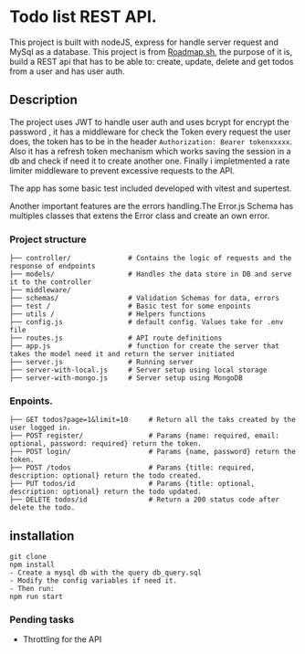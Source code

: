 # Todo list REST API.
This project is built with nodeJS, express for handle server request and MySql as a database. This project is from [Roadmap.sh](https://roadmap.sh/projects/todo-list-api),
the purpose of it is, build a REST api that has to be able to: create, update, delete and get todos from a user and has user auth.

## Description
The project uses JWT to handle user auth and uses bcrypt for encrypt the password , it has a middleware for check the Token every request the user does, the token has to be
in the header ```Authorization: Bearer tokenxxxxx```. Also it has a refresh token mechanism which works saving the session in a db and check if need it to create another one. Finally i impletmented a rate limiter middleware to prevent excessive requests to the API.

The app has some basic test included developed with vitest and supertest.

Another important features are the errors handling.The Error.js Schema has multiples classes that extens the Error class and create an own error. 

### Project structure
```
├── controller/              # Contains the logic of requests and the response of endpoints
├── models/                  # Handles the data store in DB and serve it to the controller
├── middleware/               
├── schemas/                 # Validation Schemas for data, errors 
├── test /                   # Basic test for some enpoints
├── utils /                  # Helpers functions
├── config.js                # default config. Values take for .env file
├── routes.js                # API route definitions
├── app.js                   # function for create the server that takes the model need it and return the server initiated
├── server.js                # Running server
├── server-with-local.js     # Server setup using local storage
├── server-with-mongo.js     # Server setup using MongoDB
```


### Enpoints.
```
├── GET todos?page=1&limit=10     # Return all the taks created by the user logged in.
├── POST register/                # Params {name: required, email: optional, password: required} return the token.
├── POST login/                   # Params {name, password} return the token.
├── POST /todos                   # Params {title: required, description: optional} return the todo created.
├── PUT todos/id                  # Params {title: optional, description: optional} return the todo updated.
├── DELETE todos/id               # Return a 200 status code after delete the todo.
```

## installation

```
git clone
npm install
- Create a mysql db with the query db_query.sql
- Modify the config variables if need it.
- Then run:
npm run start
```
### Pending tasks
- Throttling for the API
